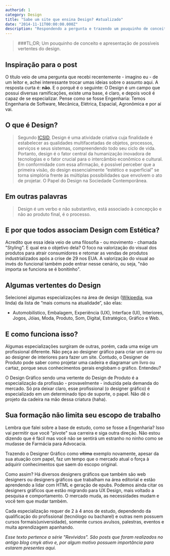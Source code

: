 ```yaml
---
authorid: 1
category: Design
title: "Sabe um site que ensina Design? #atualizado"
date: "2014-11-11T00:00:00.000Z"
description: "Respondendo a pergunta e trazendo um pouquinho de conceito e apresentação de possíveis vertentes do design."
---
```


> ###TL;DR;
> Um pouquinho de conceito e apresentação de possíveis vertentes do design.

## Inspiração para o post

O título veio de uma pergunta que recebi recentemente - imagino eu - de um leitor e, achei interessante trocar umas ideias sobre o assunto aqui.
A resposta curta é: **não**. E o porquê é o seguinte: O Design é um campo que possui diversas ramificações, existe uma base, é claro, e depois você é capaz de se especializar.
Pense como se fosse Engenharia: Temos Engenharia de Software, Mecânica, Elétrica, Espacial, Agronômica e por aí vai.

## O que é Design?

> Segundo [ICSID](http://www.icsid.org/), Design é uma atividade criativa cuja finalidade é estabelecer as qualidades multifacetadas de objetos, processos, serviços e seus sistemas, compreendendo todo seu ciclo de vida. Portanto, design é o fator central da humanização inovadora de tecnologias e o fator crucial para o intercâmbio econômico e cultural. Em conformidade com essa afirmação, é possível perceber que a primeira visão, do design essencialmente “estético e superficial” se torna simplória frente às múltiplas possibilidades que envolvem o ato de projetar. O Papel do Design na Sociedade Contemporânea.

## Em outras palavras

> Design é um verbo e não substantivo, está associado à concepção e não ao produto final, é o processo. 

## E por que todos associam Design com Estética?

Acredito que essa ideia veio de uma filosofia - ou movimento - chamada "Styling". E qual era o objetivo dela?
O foco na valorização do visual dos produtos para atrair consumidores e retomar as vendas de produtos industrializados após a crise de 29 nos EUA.
A valorização do visual ao invés do funcional também pode entrar nesse cenário, ou seja, "não importa se funciona se é bonitinho".

## Algumas vertentes do Design

Selecionei algumas especializações na área de design ([Wikipedia](http://pt.wikipedia.org/wiki/Design#Profiss.C3.A3o), sua linda) da lista de “mais comuns na atualidade”, são elas:

- Automobilístico, Embalagem, Experiência (UX), Interface (UI), Interiores, Jogos, Jóias, Moda, Produto, Som, Digital, Estratégico, Gráfico e Web.

## E como funciona isso?

Algumas especializações surgiram de outras, porém, cada uma exige um profissional diferente. Não peça ao designer gráfico para criar um carro ou ao designer de interiores para fazer um site.
Contudo, o Designer de Produto pode saber como projetar uma cadeira e diagramar um livro ou cartaz, porque seus conhecimentos gerais englobam o gráfico. Entendeu?

O Design Gráfico sendo uma vertente do Design de Produto é a especialização da profissão - provavelmente - induzida pela demanda do mercado. Só pra deixar claro, esse profissional (o designer gráfico) é especializado em um determinado tipo de suporte, o papel. Não dê o projeto da cadeira na mão dessa criatura (haha).

## Sua formação não limita seu escopo de trabalho 

Lembra que falei sobre a base de estudo, como se fosse a Engenharia?
Isso vai permitir que você "pivote" sua carreira e siga outra direção. Não estou dizendo que é fácil mas você não se sentirá um estranho no ninho como se mudasse de Farmácia para Advocacia.

Trazendo o Designer Gráfico como ~~vítima~~ exemplo novamente, apesar da sua atuação com papel, faz um tempo que o mercado atual o força à adquirir conhecimentos que saem do escopo original.

Como assim? Há diversos designers gráficos que também são web designers ou designers gráficos que trabalham na área editorial e estão aprendendo a lidar com HTML e geração de epubs.
Podemos ainda citar os designers gráficos que estão migrando para UX Design, mais voltado a pesquisa e comportamento.
O mercado muda, as necessidades mudam e você tem que mudar também.

Cada especialização requer de 2 à 4 anos de estudo, dependendo da qualificação do profissional (tecnólogo ou bacharel) e outras nem possuem cursos formais(universidade), somente cursos avulsos, palestras, eventos e muita aprendizagem apanhando.

*Esse texto pertence a série "Revividos". São posts que foram realizados no antigo blog cmyk ativo e, por algum motivo possuem importância para estarem presentes aqui.*